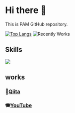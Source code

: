 # Hi there 👋
This is PAM GitHub repository.

[![Top Langs](https://github-readme-stats.vercel.app/api/top-langs/?username=pam5596&layout=compact)](https://github.com/anuraghazra/github-readme-stats)
![Recently Works](https://github-profile-summary-cards.vercel.app/api/cards/profile-details?username=pam5596)



## Skills
<img src="https://skillicons.dev/icons?i=html,css,bootstrap,tailwind,js,python,fastapi,typescript,react,next,remix,vue,nuxt,vite,jest,go,github,vscode,docker,supabase,mongo,postgresql,aws" />

## works
### 📝[Qiita](https://qiita.com/pam5596)
### 🪗[YouTube](https://www.youtube.com/channel/UC6pZ4QAQqHrRMd3hr7kH3sg)


